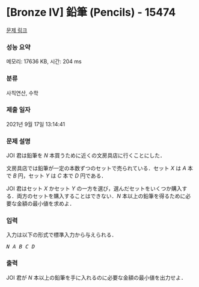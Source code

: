 # [Bronze IV] 鉛筆 (Pencils) - 15474 

[문제 링크](https://www.acmicpc.net/problem/15474) 

### 성능 요약

메모리: 17636 KB, 시간: 204 ms

### 분류

사칙연산, 수학

### 제출 일자

2021년 9월 17일 13:14:41

### 문제 설명

<p>JOI 君は鉛筆を <var>N</var> 本買うために近くの文房具店に行くことにした．</p>

<p>文房具店では鉛筆が一定の本数ずつのセットで売られている．セット <var>X</var> は <var>A</var> 本で <var>B</var> 円，セット <var>Y</var> は <var>C</var> 本で <var>D</var> 円である．</p>

<p>JOI 君はセット <var>X</var> かセット <var>Y</var> の一方を選び，選んだセットをいくつか購入する．両方のセットを購入することはできない．<var>N</var> 本以上の鉛筆を得るために必要な金額の最小値を求めよ．</p>

### 입력 

 <p>入力は以下の形式で標準入力から与えられる．</p>

<pre><var>N</var> <var>A</var> <var>B</var> <var>C</var> <var>D</var></pre>

### 출력 

 <p>JOI 君が <var>N</var> 本以上の鉛筆を手に入れるのに必要な金額の最小値を出力せよ．</p>

